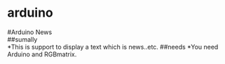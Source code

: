 arduino
=======
#Arduino News  
##sumally  
*This is support to display a text which is news..etc.
##needs
*You need Arduino and RGBmatrix. 
